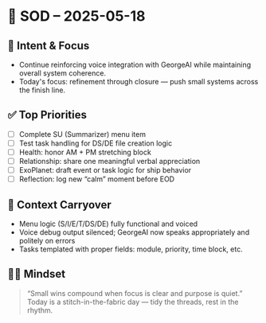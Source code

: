 # 🌅 SOD – 2025-05-18

## 🧭 Intent & Focus
- Continue reinforcing voice integration with GeorgeAI while maintaining overall system coherence.
- Today's focus: refinement through closure — push small systems across the finish line.

## ✅ Top Priorities
- [ ] Complete SU (Summarizer) menu item
- [ ] Test task handling for DS/DE file creation logic
- [ ] Health: honor AM + PM stretching block
- [ ] Relationship: share one meaningful verbal appreciation
- [ ] ExoPlanet: draft event or task logic for ship behavior
- [ ] Reflection: log new “calm” moment before EOD

## 🔄 Context Carryover
- Menu logic (S/I/E/T/DS/DE) fully functional and voiced
- Voice debug output silenced; GeorgeAI now speaks appropriately and politely on errors
- Tasks templated with proper fields: module, priority, time block, etc.

## 🧘‍♂️ Mindset
> “Small wins compound when focus is clear and purpose is quiet.” Today is a stitch-in-the-fabric day — tidy the threads, rest in the rhythm.